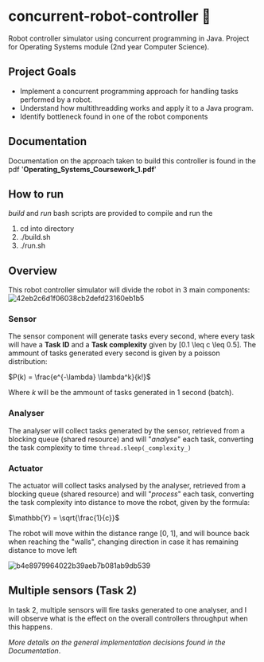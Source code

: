 # concurrent-robot-controller 🤖

Robot controller simulator using concurrent programming in Java. Project for Operating Systems module (2nd year Computer Science).

## Project Goals
- Implement a concurrent programming approach for handling tasks performed by a robot.
- Understand how multithreadding works and apply it to a Java program.
- Identify bottleneck found in one of the robot components
  
## Documentation
Documentation on the approach taken to build this controller is found in the pdf '**Operating_Systems_Coursework_1.pdf**'

## How to run
_build_ and _run_ bash scripts are provided to compile and run the 

1. cd into directory
2. ./build.sh
3. ./run.sh
  
## Overview

This robot controller simulator will divide the robot in 3 main components:
![42eb2c6d1f06038cb2defd23160eb1b5](https://github.com/ginesmoratalla/concurrent-robot-controller/assets/126341997/1d6a51cc-72a5-40ec-a76c-fb146f888515)

### Sensor
The sensor component will generate tasks every second, where every task will have a **Task ID** and a **Task complexity** given by \[0.1 \leq c \leq 0.5\].
The ammount of tasks generated every second is given by a poisson distribution:

$P(k) = \frac{e^{-\lambda} \lambda^k}{k!}$

Where _k_ will be the ammount of tasks generated in 1 second (batch).

### Analyser
The analyser will collect tasks generated by the sensor, retrieved from a blocking queue (shared resource) and will "_analyse_" each task,
converting the task complexity to time
`thread.sleep(_complexity_)`

### Actuator
The actuator will collect tasks analysed by the analyser, retrieved from a blocking queue (shared resource) and will "_process_" each task,
converting the task complexity into distance to move the robot, given by the formula:

$\mathbb{Y} = \sqrt{\frac{1}{c}}$

The robot will move within the distance range [0, 1], and will bounce back when reaching the "walls", changing direction in case it has remaining distance to move left

![b4e8979964022b39aeb7b081ab9db539](https://github.com/ginesmoratalla/concurrent-robot-controller/assets/126341997/72c44547-77b4-4881-a5a7-1dd52f535ed4)

## Multiple sensors (Task 2)
In task 2, multiple sensors will fire tasks generated to one analyser, and I will observe what is the effect on the overall controllers throughput when this happens.


_More details on the general implementation decisions found in the Documentation_.
